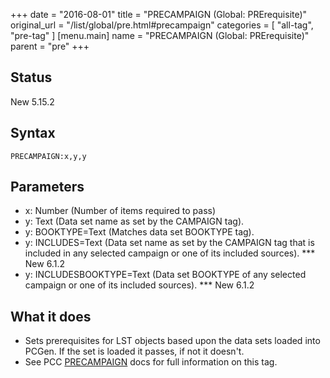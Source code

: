 +++
date = "2016-08-01"
title = "PRECAMPAIGN (Global: PRErequisite)"
original_url = "/list/global/pre.html#precampaign"
categories = [ "all-tag", "pre-tag" ]
[menu.main]
    name = "PRECAMPAIGN (Global: PRErequisite)"
    parent = "pre"
+++

## Status

New 5.15.2

## Syntax

`PRECAMPAIGN:x,y,y`

## Parameters

-   x: Number (Number of items required to pass)
-   y: Text (Data set name as set by the CAMPAIGN tag).
-   y: BOOKTYPE=Text (Matches data set BOOKTYPE tag).
-   y: INCLUDES=Text (Data set name as set by the
    CAMPAIGN tag that is included in any selected campaign or one of its
    included sources). \*\*\* New 6.1.2
-   y: INCLUDESBOOKTYPE=Text (Data set BOOKTYPE of any
    selected campaign or one of its included sources). \*\*\* New 6.1.2



What it does
------------

-   Sets prerequisites for LST objects based upon the data sets loaded
    into PCGen. If the set is loaded it passes, if not it doesn't.
-   See PCC [PRECAMPAIGN](/list/data/pcc/precampaign.html) docs for full
    information on this tag.


